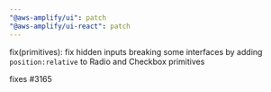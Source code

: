 ```yaml
---
"@aws-amplify/ui": patch
"@aws-amplify/ui-react": patch
---
```


fix(primitives): fix hidden inputs breaking some interfaces by adding `position:relative` to Radio and Checkbox primitives

fixes #3165
